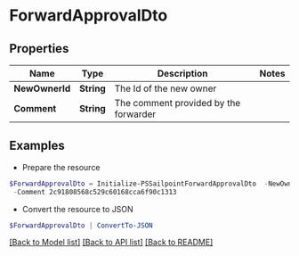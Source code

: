 # ForwardApprovalDto
## Properties

Name | Type | Description | Notes
------------ | ------------- | ------------- | -------------
**NewOwnerId** | **String** | The Id of the new owner | 
**Comment** | **String** | The comment provided by the forwarder | 

## Examples

- Prepare the resource
```powershell
$ForwardApprovalDto = Initialize-PSSailpointForwardApprovalDto  -NewOwnerId 2c91808568c529c60168cca6f90c1314 `
 -Comment 2c91808568c529c60168cca6f90c1313
```

- Convert the resource to JSON
```powershell
$ForwardApprovalDto | ConvertTo-JSON
```

[[Back to Model list]](../README.md#documentation-for-models) [[Back to API list]](../README.md#documentation-for-api-endpoints) [[Back to README]](../README.md)

